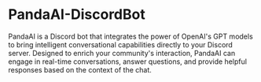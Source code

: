 # PandaAI-DiscordBot
PandaAI is a Discord bot that integrates the power of OpenAI's GPT models to bring intelligent conversational capabilities directly to your Discord server. Designed to enrich your community's interaction, PandaAI can engage in real-time conversations, answer questions, and provide helpful responses based on the context of the chat.
